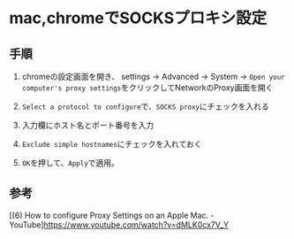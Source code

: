 # mac,chromeでSOCKSプロキシ設定

## 手順
1. chromeの設定画面を開き、
settings -> Advanced -> System
-> `Open your computer's proxy settings`をクリックしてNetworkのProxy画面を開く

2. `Select a protocol to configure`で、`SOCKS proxy`にチェックを入れる

3. 入力欄にホスト名とポート番号を入力

4. `Exclude simple hostnames`にチェックを入れておく

5. `OK`を押して、`Apply`で適用。

## 参考
[(6) How to configure Proxy Settings on an Apple Mac. - YouTube]https://www.youtube.com/watch?v=dMLK0cx7V_Y
